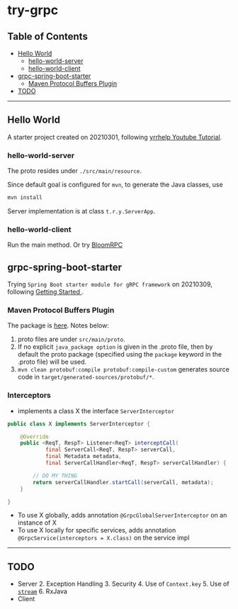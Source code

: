 # try-grpc

## Table of Contents
  * [Hello World](#hello-world)
     * [hello-world-server](#hello-world-server)
     * [hello-world-client](#hello-world-client)
  * [grpc-spring-boot-starter](#grpc-spring-boot-starter)
     * [Maven Protocol Buffers Plugin](#maven-protocol-buffers-plugin)
  * [TODO](#TODO)
  
***

## Hello World

A starter project created on 20210301, following [
yrrhelp Youtube Tutorial](https://www.youtube.com/playlist?list=PLI5t0u6ye3FGXJMh5kU2RvN0xrul67p7R).
### hello-world-server

The proto resides under `./src/main/resource`.

Since default goal is configured for `mvn`, to generate the Java classes, use

```bash
mvn install
```

Server implementation is at class `t.r.y.ServerApp`.

### hello-world-client

Run the main method. Or try [BloomRPC](https://github.com/uw-labs/bloomrpc)


## grpc-spring-boot-starter

Trying `Spring Boot starter module for gRPC framework` on 20210309, following [
Getting Started
](https://yidongnan.github.io/grpc-spring-boot-starter/en/server/getting-started.html).

### Maven Protocol Buffers Plugin 

The package is [here](https://www.xolstice.org/protobuf-maven-plugin/). Notes below:

1. proto files are under `src/main/proto`.
2. If no explicit `java_package option` is given in the .proto file, then by default the proto package (specified using the `package` keyword in the .proto file) will be used.
3. `mvn clean protobuf:compile protobuf:compile-custom` generates source code in `target/generated-sources/protobuf/*`.

### Interceptors

- implements a class X the interface `ServerInterceptor`

```java
public class X implements ServerInterceptor {

    @Override
    public <ReqT, RespT> Listener<ReqT> interceptCall(
            final ServerCall<ReqT, RespT> serverCall,
            final Metadata metadata,
            final ServerCallHandler<ReqT, RespT> serverCallHandler) {

        // DO MY THING
        return serverCallHandler.startCall(serverCall, metadata);
    }

}
```

- To use X globally, adds annotation `@GrpcGlobalServerInterceptor` on an instance of X
- To use X locally for specific services, adds annotation `@GrpcService(interceptors = X.class)` on the service impl


***

## TODO
- Server
    2. Exception Handling
    3. Security
    4. Use of `Context.key`
    5. Use of [`stream`](https://grpc.io/docs/languages/java/basics/#server-side-streaming-rpc-1)
    6. RxJava
- Client


